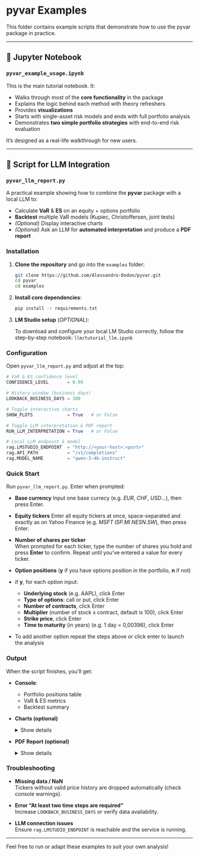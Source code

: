 # pyvar Examples

This folder contains example scripts that demonstrate how to use the pyvar package in practice.

---

## 📘 Jupyter Notebook

### `pyvar_example_usage.ipynb`

This is the main tutorial notebook. It:

- Walks through most of the **core functionality** in the package
- Explains the logic behind each method with theory refreshers
- Provides **visualizations**
- Starts with single-asset risk models and ends with full portfolio analysis
- Demonstrates **two simple portfolio strategies** with end-to-end risk evaluation

It’s designed as a real-life walkthrough for new users.

---

## 🤖 Script for LLM Integration

### `pyvar_llm_report.py`

A practical example showing how to combine the **pyvar** package with a local LLM to:

- Calculate **VaR** & **ES** on an equity + options portfolio  
- **Backtest** multiple VaR models (Kupiec, Christoffersen, joint tests)  
- _(Optional)_ Display interactive charts  
- _(Optional)_ Ask an LLM for **automated interpretation**  and produce a **PDF report** 

### Installation

1. **Clone the repository** and go into the `examples` folder:  
   ```bash
   git clone https://github.com/Alessandro-Dodon/pyvar.git
   cd pyvar
   cd examples

2. **Install core dependencies**:  
   ```bash
   pip install -r requirements.txt

3. **LM Studio setup** (_OPTIONAL_):
   
   To download and configure your local LM Studio correctly, follow the step-by-step notebook:                 `llm/tutorial_llm.ipynb`


### Configuration
Open `pyvar_llm_report.py` and adjust at the top:

```python
# VaR & ES confidence level
CONFIDENCE_LEVEL       = 0.99

# History window (business days)
LOOKBACK_BUSINESS_DAYS = 300

# Toggle interactive charts
SHOW_PLOTS             = True   # or False

# Toggle LLM interpretation & PDF report
RUN_LLM_INTERPRETATION = True   # or False

# Local LLM endpoint & model
rag.LMSTUDIO_ENDPOINT  = "http://<your-host>:<port>"
rag.API_PATH           = "/v1/completions"
rag.MODEL_NAME         = "qwen-3-4b-instruct"
```


### Quick Start
Run `pyvar_llm_report.py`. Enter when prompted:

- **Base currency**
  Input one base currecy (e.g. _EUR_, _CHF_, _USD_...), then press Enter.

- **Equity tickers**
  Enter all equity tickers at once, space-separated and exactly as on Yahoo Finance (e.g. _MSFT_ _ISP.MI_ _NESN.SW_), then press Enter.

- **Number of shares per ticker**  
  When prompted for each ticker, type the number of shares you hold and press **Enter** to confirm. Repeat until you’ve entered a value for every ticker.


- **Option positions** (**y** if you have options position in the portfolio, **n** if not)
 - if **y**, for each option input:
   - **Underlying stock** (e.g. AAPL), click Enter
   - **Type of options**: call or put, click Enter
   - **Number of contracts**, click Enter
   - **Multiplier** (number of stock x contract, default is 100), click Enter
   - **Strike price**, click Enter
   - **Time to maturity** (in years) (e.g. 1 day = 0,00396), click Enter
- To add another option repeat the steps above or click enter to launch the analysis
  

### Output

When the script finishes, you’ll get:

- **Console**:  
  - Portfolio positions table  
  - VaR & ES metrics  
  - Backtest summary  

- **Charts (optional)**  
  <details>
  <summary>Show details</summary>

  If `SHOW_PLOTS = True`, interactive charts will open in your browser.

  </details>

- **PDF Report (optional)**  
  <details>
  <summary>Show details</summary>

  If `RUN_LLM_INTERPRETATION = True`, the LLM interpretation runs automatically and a PDF report is generated (e.g., in `./reports/`).

  </details>
  
### Troubleshooting

- **Missing data / NaN**  
  Tickers without valid price history are dropped automatically (check console warnings).

- **Error “At least two time steps are required”**  
  Increase `LOOKBACK_BUSINESS_DAYS` or verify data availability.

- **LLM connection issues**  
  Ensure `rag.LMSTUDIO_ENDPOINT` is reachable and the service is running.




---

Feel free to run or adapt these examples to suit your own analysis!






